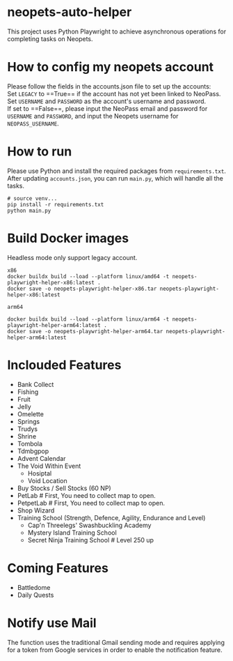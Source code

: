 # neopets-auto-helper

This project uses Python Playwright to achieve asynchronous operations for completing tasks on Neopets.

# How to config my neopets account
Please follow the fields in the accounts.json file to set up the accounts: <br>
Set `LEGACY` to ==True== if the account has not yet been linked to NeoPass. <br>
Set `USERNAME` and `PASSWORD` as the account's username and password.<br>
If set to ==False==, please input the NeoPass email and password for `USERNAME` and `PASSWORD`, and input the Neopets username for `NEOPASS_USERNAME`.

# How to run

Please use Python and install the required packages from `requirements.txt`. After updating `accounts.json`, you can run `main.py`, which will handle all the tasks.

```
# source venv...
pip install -r requirements.txt
python main.py
```

# Build Docker images

Headless mode only support legacy account.

```
x86
docker buildx build --load --platform linux/amd64 -t neopets-playwright-helper-x86:latest .
docker save -o neopets-playwright-helper-x86.tar neopets-playwright-helper-x86:latest

arm64

docker buildx build --load --platform linux/arm64 -t neopets-playwright-helper-arm64:latest .
docker save -o neopets-playwright-helper-arm64.tar neopets-playwright-helper-arm64:latest
```

# Inclouded Features

- Bank Collect
- Fishing
- Fruit
- Jelly
- Omelette
- Springs
- Trudys
- Shrine
- Tombola
- Tdmbgpop
- Advent Calendar
- The Void Within Event
    - Hosiptal
    - Void Location
- Buy Stocks / Sell Stocks (60 NP)
- PetLab    # First, You need to collect map to open.
- PetpetLab # First, You need to collect map to open.
- Shop Wizard
- Training School (Strength, Defence, Agility, Endurance and Level)
    - Cap'n Threelegs' Swashbuckling Academy
    - Mystery Island Training School
    - Secret Ninja Training School # Level 250 up
  
# Coming Features

- Battledome
- Daily Quests

# Notify use Mail

The function uses the traditional Gmail sending mode and requires applying for a token from Google services in order to enable the notification feature.